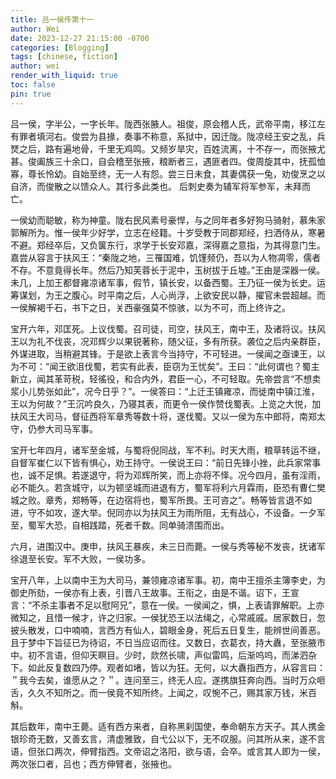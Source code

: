 ```yaml
---
title: 吕一侯传第十一
author: Wei
date: 2023-12-27 21:15:00 -0700
categories: [Blogging]
tags: [chinese, fiction]
author: wei
render_with_liquid: true
toc: false
pin: true
---
```

吕一侯，字半公，一字长年。陇西张腋人。祖俊，原会稽人氏，武帝平南，移江左有罪者填河右。俊尝为县掾，奏事不称意，系狱中，因迁陇。陇凉经王安之乱，兵燹之后，路有遍地骨，千里无鸡鸣。又频岁旱灾，百姓流离，十不存一，而张掖尤甚。俊阖族三十余口，自会稽至张掖，粮断者三，遇匪者四。俊周旋其中，抚孤恤寡，尊长怜幼。自始至终，无一人有怨。尝三日未食，其妻偶获一兔，劝俊烹之以自济，而俊散之以馈众人。其行多此类也。 后刺史奏为辅军将军参军，未拜而亡。

一侯幼而聪敏，称为神童。陇右民风素号豪悍，与之同年者多好狗马骑射，慕朱家郭解所为。惟一侯年少好学，立志在经籍。十岁受教于同郡郑经，扫洒侍从，寒暑不避。郑经卒后，又负箧东行，求学于长安邓嘉，深得嘉之意指，为其得意门生。嘉尝从容言于扶风王：“秦陇之地，三罹国难，饥馑频仍，吾以为人物凋零，儒者不存。不意竟得长年。然后乃知芙蓉长于泥中，玉树拔于丘墟。”王由是深器一侯。未几，上加王都督雍凉诸军事，假节，镇长安，以备西蜀。王乃征一侯为长史。运筹谋划，为王之腹心。时平南之后，人心尚浮，上欲安民以静，擢官未尝超越。而一侯解褐千石，书下之日，关西豪强莫不惊骇，以为不可，而上终许之。

宝开六年，邓匡死。上议伐蜀。召司徒，司空，扶风王，南中王，及诸将议。扶风王以为礼不伐丧，况邓辉少以果锐著称，随父征，多有所获。袭位之后内亲群臣，外谋进取，当稍避其锋。于是欲上表言今当持守，不可轻进。一侯闻之亟谏王，以为不可：“闻王欲沮伐蜀，若实有此表，臣窃为王忧矣”。王曰：“此何谓也？蜀主新立，闻其革苛税，轻徭役，和合内外，君臣一心，不可轻取。先帝尝言“不想卖浆小儿势张如此”，况今日乎？”。一侯答曰：“上迁王镇雍凉，而徙南中镇江淮，王以为何故？”王沉吟良久，乃寝其表，而更令一侯作赞伐蜀表。上览之大悦，加扶风王大司马，督征西将军章秀等数十将，遂伐蜀。又以一侯为东中郎将，南郑太守，仍参大司马军事。
 
宝开七年四月，诸军至金城，与蜀将倪同战，军不利。时天大雨，粮草转运不继，自督军崔仁以下皆有惧心，劝王持守。一侯说王曰：“前日先锋小挫，此兵家常事也，诚不足惧。若遂退守，将为邓辉所笑，而上亦将不怿。况今四月，虽有淫雨，必不能久。若贪城守，以为顿坚城而进退有方，蜀军将利六月霖雨，臣恐有曹仁樊城之败。章秀，郑畅等，在边宿将也，蜀军所畏。王可咨之”。畅等皆言退不如进，守不如攻，遂大举。倪同亦以为扶风王为雨所阻，无有战心，不设备。一夕军至，蜀军大恐，自相践踏，死者千数。同单骑溃围而出。

六月，进围汉中。庚申，扶风王暴疾，未三日而薨。一侯与秀等秘不发丧，抚诸军徐退至长安。军不大败，一侯功多。

宝开八年，上以南中王为大司马，兼领雍凉诸军事。初，南中王擅杀主簿李史，为御史所劾，一侯亦有上表，引晋八王故事。王衔之，由是不谐。诏下，王宣言：“不杀主事者不足以慰阿兄”，意在一侯。一侯闻之，惧，上表请罪解职。上亦微知之，且惜一候才，许之归家。一侯犹恐王以法绳之，心常戚戚。居家数日，忽披头散发，口中喃喃，言西方有仙人，碧眼金身，死后五日复生，能辨世间善恶。且于梦中下旨征已为待诏，不日当应诏而往。又数日，衣葛衣，持大纛，至张腋市中。初不言语，但仰天瞑目。少时，欻然长啸，声似雷鸣，后渐呜呜，而涕泗杂下。如此反复数四乃停。观者如堵，皆以为狂。无何，以大纛指西方，从容言曰：＂我今去矣，谁愿从之？＂。连问至三，终无人应。遂携旗狂奔向西。当时万众咂舌，久久不知所之。而一侯竟不知所终。上闻之，叹惋不己，赐其家万钱，米百斛。

其后数年，南中王薨。适有西方来者，自称黑刹国使，奉命朝东方天子。其人携金银珍奇无数，又善玄言，清虚雅致，自弋公以下，无不叹服。问其所从来，遂不言语，但张口两次，伸臂指西。文帝诏之洛阳，欲与语，会卒。或言其人即为一侯，两次张口者，吕也；西方伸臂者，张掖也。

